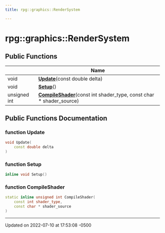 ```yaml
---
title: rpg::graphics::RenderSystem

---
```


# rpg::graphics::RenderSystem





## Public Functions

|                | Name           |
| -------------- | -------------- |
| void | **[Update](/engine/Classes/classrpg_1_1graphics_1_1_render_system/#function-update)**(const double delta) |
| void | **[Setup](/engine/Classes/classrpg_1_1graphics_1_1_render_system/#function-setup)**() |
| unsigned int | **[CompileShader](/engine/Classes/classrpg_1_1graphics_1_1_render_system/#function-compileshader)**(const int shader_type, const char * shader_source) |

## Public Functions Documentation

### function Update

```cpp
void Update(
    const double delta
)
```


### function Setup

```cpp
inline void Setup()
```


### function CompileShader

```cpp
static inline unsigned int CompileShader(
    const int shader_type,
    const char * shader_source
)
```


-------------------------------

Updated on 2022-07-10 at 17:53:08 -0500